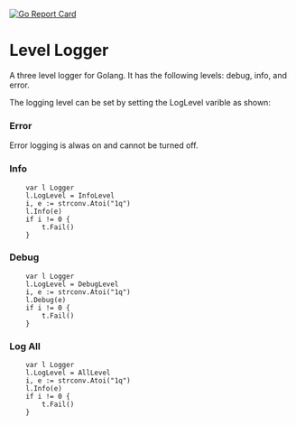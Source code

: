[![Go Report Card](https://goreportcard.com/badge/github.com/Ulbora/Level_Logger)](https://goreportcard.com/report/github.com/Ulbora/Level_Logger)

Level Logger
============

A three level logger for Golang. It has the following levels: debug, info, and error.

The logging level can be set by setting the LogLevel varible as shown:

### Error
Error logging is alwas on and cannot be turned off.

### Info
```
    var l Logger
	l.LogLevel = InfoLevel
	i, e := strconv.Atoi("1q")
	l.Info(e)
	if i != 0 {
		t.Fail()
	}
```

### Debug
```
    var l Logger
	l.LogLevel = DebugLevel
	i, e := strconv.Atoi("1q")
	l.Debug(e)
	if i != 0 {
		t.Fail()
	}
```

### Log All
```
    var l Logger
	l.LogLevel = AllLevel
	i, e := strconv.Atoi("1q")
	l.Info(e)
	if i != 0 {
		t.Fail()
	}
```
